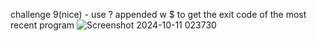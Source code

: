 challenge 9(nice) - use ? appended w $ to get the exit code of the most recent program 
![Screenshot 2024-10-11 023730](https://github.com/user-attachments/assets/69696cbe-9986-4213-bcc6-dad22057749c)

